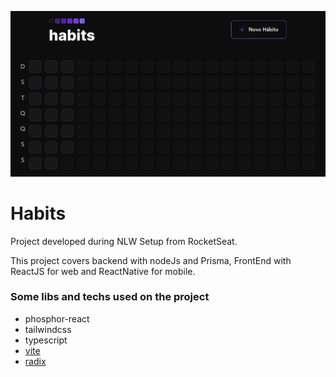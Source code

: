 ![Drag Racing](habits-web.png)


# Habits

Project developed during NLW Setup from RocketSeat.

This project covers backend with nodeJs and Prisma, FrontEnd with ReactJS for web and ReactNative for mobile.

### Some libs and techs used on the project

* phosphor-react
* tailwindcss
* typescript
* [vite](https://vitejs.dev/guide/)
* [radix](https://www.radix-ui.com/docs/primitives/overview/introduction)

